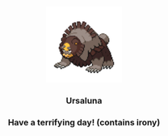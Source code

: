 <p align="center">
    <img src="https://raw.githubusercontent.com/PokeAPI/sprites/master/sprites/pokemon/901.png" width="150" height="150">
</p>
<h3 align="center"> <b>Ursaluna</b></h3>
<h3 align="center">Have a terrifying day! (contains irony)</h3>
